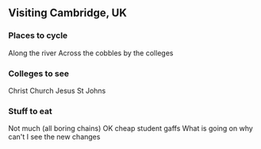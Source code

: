 ## Visiting Cambridge, UK

### Places to cycle
Along the river
Across the cobbles by the colleges

### Colleges to see
Christ Church
Jesus
St Johns

### Stuff to eat
Not much (all boring chains)
OK cheap student gaffs
What is going on why can't I see the new changes